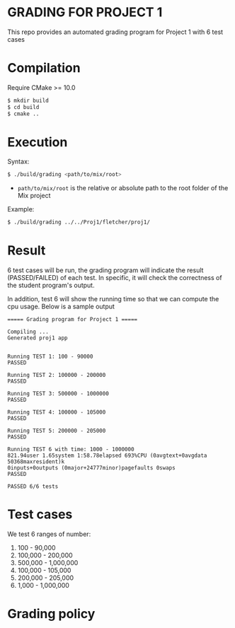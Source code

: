 # GRADING FOR PROJECT 1

This repo provides an automated grading program for Project 1 with 6 test cases

# Compilation
Require CMake >= 10.0
```bash
$ mkdir build
$ cd build
$ cmake ..
```

# Execution
Syntax:
```bash
$ ./build/grading <path/to/mix/root>
```
- `path/to/mix/root` is the relative or absolute path to the root folder of the Mix project

Example:
```bash
$ ./build/grading ../../Proj1/fletcher/proj1/
```

# Result
6 test cases will be run, the grading program will indicate the result (PASSED/FAILED) of each test. In specific, it will check the correctness of the student program's output. 

In addition, test 6 will show the running time so that we can compute the cpu usage. Below is a sample output

```
===== Grading program for Project 1 ===== 

Compiling ...
Generated proj1 app


Running TEST 1: 100 - 90000
PASSED

Running TEST 2: 100000 - 200000
PASSED

Running TEST 3: 500000 - 1000000
PASSED

Running TEST 4: 100000 - 105000
PASSED

Running TEST 5: 200000 - 205000
PASSED

Running TEST 6 with time: 1000 - 1000000
821.94user 1.65system 1:58.78elapsed 693%CPU (0avgtext+0avgdata 50368maxresident)k
0inputs+0outputs (0major+24777minor)pagefaults 0swaps
PASSED

PASSED 6/6 tests

```

# Test cases
We test 6 ranges of number:
1. 100 - 90,000
2. 100,000 - 200,000
3. 500,000 - 1,000,000
4. 100,000 - 105,000
5. 200,000 - 205,000
6. 1,000 - 1,000,000


# Grading policy
